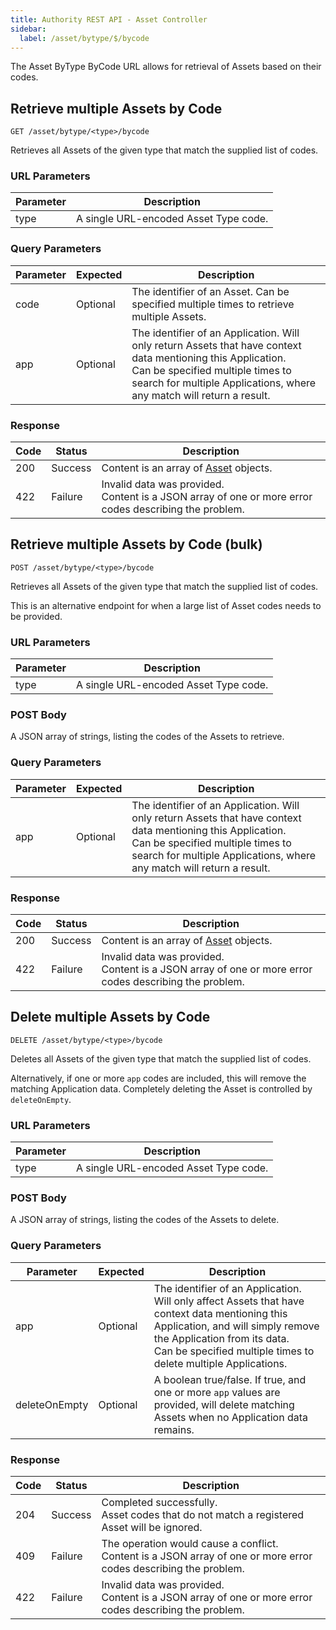 ```yaml
---
title: Authority REST API - Asset Controller
sidebar:
  label: /asset/bytype/$/bycode
---
```


The Asset ByType ByCode URL allows for retrieval of Assets based on their codes.

## Retrieve multiple Assets by Code

`GET /asset/bytype/<type>/bycode`

Retrieves all Assets of the given type that match the supplied list of codes.

### URL Parameters

| Parameter | Description |
|-----------|-------------|
| type      | A single URL-encoded Asset Type code. |

### Query Parameters

| Parameter | Expected | Description |
|-----------|----------|-------------|
| code      | Optional | The identifier of an Asset. Can be specified multiple times to retrieve multiple Assets. |
| app       | Optional | The identifier of an Application. Will only return Assets that have context data mentioning this Application.<br>Can be specified multiple times to search for multiple Applications, where any match will return a result. |

### Response

| Code | Status  | Description |
|------|---------|-------------|
| 200  | Success | Content is an array of [Asset](../../proto/authority/#asset) objects. |
| 422  | Failure | Invalid data was provided.<br>Content is a JSON array of one or more error codes describing the problem. |

## Retrieve multiple Assets by Code (bulk)

`POST /asset/bytype/<type>/bycode`

Retrieves all Assets of the given type that match the supplied list of codes.

This is an alternative endpoint for when a large list of Asset codes needs to be provided.

### URL Parameters

| Parameter | Description |
|-----------|-------------|
| type      | A single URL-encoded Asset Type code. |

### POST Body

A JSON array of strings, listing the codes of the Assets to retrieve.

### Query Parameters

| Parameter | Expected | Description |
|-----------|----------|-------------|
| app       | Optional | The identifier of an Application. Will only return Assets that have context data mentioning this Application.<br>Can be specified multiple times to search for multiple Applications, where any match will return a result. |

### Response

| Code | Status  | Description |
|------|---------|-------------|
| 200  | Success | Content is an array of [Asset](../../proto/authority/#asset) objects. |
| 422  | Failure | Invalid data was provided.<br>Content is a JSON array of one or more error codes describing the problem. |

## Delete multiple Assets by Code

`DELETE /asset/bytype/<type>/bycode`

Deletes all Assets of the given type that match the supplied list of codes.

Alternatively, if one or more `app` codes are included, this will remove the matching Application data. Completely deleting the Asset is controlled by `deleteOnEmpty`.

### URL Parameters

| Parameter | Description |
|-----------|-------------|
| type      | A single URL-encoded Asset Type code. |

### POST Body

A JSON array of strings, listing the codes of the Assets to delete.

### Query Parameters

| Parameter | Expected | Description |
|-----------|----------|-------------|
| app       | Optional | The identifier of an Application. Will only affect Assets that have context data mentioning this Application, and will simply remove the Application from its data.<br>Can be specified multiple times to delete multiple Applications. |
| deleteOnEmpty | Optional | A boolean true/false. If true, and one or more `app` values are provided, will delete matching Assets when no Application data remains. |

### Response

| Code | Status  | Description |
|------|---------|-------------|
| 204  | Success | Completed successfully.<br>Asset codes that do not match a registered Asset will be ignored. |
| 409  | Failure | The operation would cause a conflict.<br>Content is a JSON array of one or more error codes describing the problem. |
| 422  | Failure | Invalid data was provided.<br>Content is a JSON array of one or more error codes describing the problem. |

